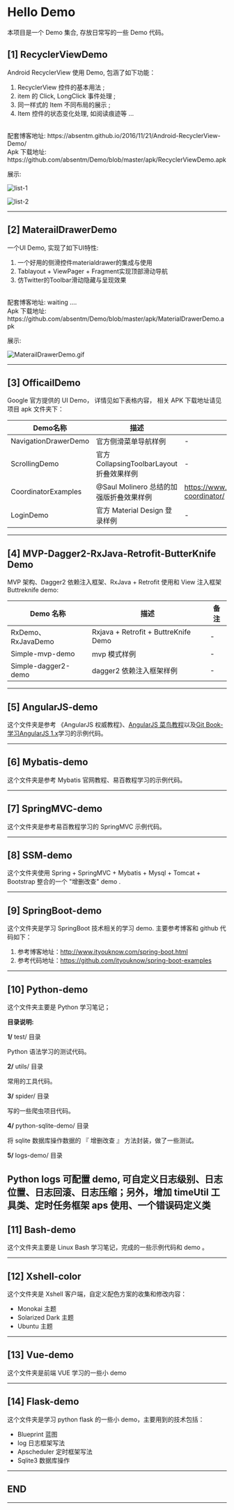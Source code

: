 # Hello Demo

本项目是一个 Demo 集合, 存放日常写的一些 Demo 代码。

## [1] RecyclerViewDemo

Android RecyclerView 使用 Demo, 包涵了如下功能：</br>
1. RecyclerView 控件的基本用法 ;</br>
2. item 的 Click, LongClick 事件处理 ;</br>
3. 同一样式的 Item 不同布局的展示 ;</br>
4. Item 控件的状态变化处理, 如阅读痕迹等 ...</br>

</br>
配套博客地址: https://absentm.github.io/2016/11/21/Android-RecyclerView-Demo/
</br>
Apk 下载地址: https://github.com/absentm/Demo/blob/master/apk/RecyclerViewDemo.apk

展示:

![list-1](https://o8zyn0sct.qnssl.com/RecyclerView-Demo-01.png)

![list-2](https://o8zyn0sct.qnssl.com/RecyclerView-Demo-02.png)

--------------------

## [2] MaterailDrawerDemo

一个UI Demo, 实现了如下UI特性:</br>
1. 一个好用的侧滑控件materialdrawer的集成与使用</br>
2. Tablayout + ViewPager + Fragment实现顶部滑动导航</br>
3. 仿Twitter的Toolbar滑动隐藏与呈现效果</br>

</br>
配套博客地址: waiting ....
</br>
Apk 下载地址: https://github.com/absentm/Demo/blob/master/apk/MaterialDrawerDemo.apk
</br>

展示:

![MaterailDrawerDemo.gif](https://o8zyn0sct.qnssl.com/MaterailDrawerDemo.gif "MaterailDrawerDemo.gif")


--------------------

## [3] OfficailDemo

Google 官方提供的 UI Demo， 详情见如下表格内容， 相关 APK 下载地址请见项目 apk 文件夹下：

| Demo名称 | 描述 | 备注 |
| ------| ------ | ------ |
| NavigationDrawerDemo | 官方侧滑菜单导航样例 | - |
| ScrollingDemo | 官方 CollapsingToolbarLayout 折叠效果样例 | - |
| CoordinatorExamples | @Saul Molinero 总结的加强版折叠效果样例 | https://www.aswifter.com/2015/11/12/mastering-coordinator/ |
| LoginDemo | 官方 Material Design 登录样例 | - |

---------------------
## [4] MVP-Dagger2-RxJava-Retrofit-ButterKnife Demo

MVP 架构、Dagger2 依赖注入框架、RxJava + Retrofit 使用和 View 注入框架 Buttreknife demo:

|Demo 名称 | 描述 | 备注 |
| ------ | ------ | ------|
| RxDemo、RxJavaDemo | Rxjava + Retrofit + ButtreKnife Demo | - |
| Simple-mvp-demo | mvp 模式样例 | - |
| Simple-dagger2-demo | dagger2 依赖注入框架样例 | - |

---------------------

## [5] AngularJS-demo

这个文件夹是参考 《AngularJS 权威教程》、[AngularJS 菜鸟教程](http://www.runoob.com/angularjs/angularjs-tutorial.html)以及[Git Book-学习AngularJS 1.x](https://www.gitbook.com/book/hairui219/learning_angular/details)学习的示例代码。

---------------------

## [6] Mybatis-demo

这个文件夹是参考 Mybatis 官网教程、易百教程学习的示例代码。

---------------------

## [7] SpringMVC-demo

这个文件夹是参考易百教程学习的 SpringMVC 示例代码。

---------------------


## [8] SSM-demo

这个文件夹使用 Spring + SpringMVC + Mybatis + Mysql + Tomcat + Bootstrap 整合的一个 "增删改查" demo .

---------------------

## [9] SpringBoot-demo

这个文件夹是学习 SpringBoot 技术相关的学习 demo. 主要参考博客和 github 代码如下：

1. 参考博客地址：http://www.ityouknow.com/spring-boot.html
2. 参考代码地址：https://github.com/ityouknow/spring-boot-examples

---------------------

## [10] Python-demo

这个文件夹主要是 Python 学习笔记；

**目录说明:**

**1/** test/ 目录

Python 语法学习的测试代码。

**2/** utils/ 目录

常用的工具代码。

**3/** spider/ 目录

写的一些爬虫项目代码。

**4/** python-sqlite-demo/ 目录

将 sqlite 数据库操作数据的 『 增删改查 』 方法封装，做了一些测试。

**5/** logs-demo/ 目录

Python logs 可配置 demo, 可自定义日志级别、日志位置、日志回滚、日志压缩；另外，增加 timeUtil 工具类、定时任务框架 aps 使用、一个错误码定义类
---------------------

## [11] Bash-demo

这个文件夹主要是 Linux Bash 学习笔记，完成的一些示例代码和 demo 。

---------------------

## [12] Xshell-color

这个文件夹是 Xshell 客户端，自定义配色方案的收集和修改内容：

* Monokai 主题
* Solarized Dark 主题
* Ubuntu 主题

---------------------

## [13] Vue-demo

这个文件夹是前端 VUE 学习的一些小 demo

---------------------

## [14] Flask-demo

这个文件夹是学习 python flask 的一些小 demo，主要用到的技术包括：

* Blueprint 蓝图
* log 日志框架写法
* Apscheduler 定时框架写法
* Sqlite3 数据库操作

---------------------

## END

---------------------
